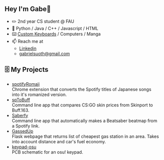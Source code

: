 ## Hey I'm Gabe👋
- ✏️ 2nd year CS student @ FAU
- 🐍 Python / Java / C++ / Javascript / HTML
- ⌨️ [Custom Keyboards](https://www.youtube.com/channel/UCVN_abNTG75kVE_T3sbCDnw) / Computers / Manga 
- 📫 Reach me at
  - [Linkedin](https://www.linkedin.com/in/gabriel-suoth/)
  - gabrielsuoth@gmail.com

## 🗄️ My Projects
- [spotifyRomaji](https://github.com/akukerang/spotifyRomaji) <br/>
Chrome extension that converts the Spotify titles of Japanese songs into it's romanized version.
- [spToBuff](https://github.com/akukerang/sptobuff) <br/>
Command line app that compares CS:GO skin prices from Skinport to Buff.163.
- [Saberfy](https://github.com/maximusmith529/Saberfy) <br/>
Command line app that automatically makes a Beatsaber beatmap from a Spotify link.
- [GassedUp](https://github.com/akukerang/GassedUp) <br/>
Flask webpage that returns list of cheapest gas station in an area. Takes into account distance and car's fuel economy.
- [keypad-osu](https://github.com/akukerang/keypad-osu) <br />
PCB schematic for an osu! keypad.
